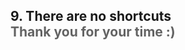 <h2>9. There are no shortcuts <br/> <span style="color:rgb(99,99,99)">Thank you for your time :)</span></h2>